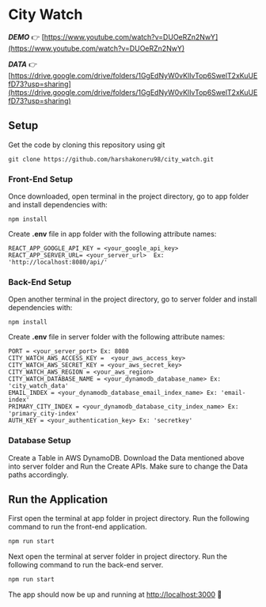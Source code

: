 # City Watch
***DEMO*** 👉  [https://www.youtube.com/watch?v=DUOeRZn2NwY](https://www.youtube.com/watch?v=DUOeRZn2NwY)

***DATA*** 👉  [https://drive.google.com/drive/folders/1GgEdNyW0vKlIvTop6SwelT2xKuUEfD73?usp=sharing](https://drive.google.com/drive/folders/1GgEdNyW0vKlIvTop6SwelT2xKuUEfD73?usp=sharing)

## Setup
Get the code by cloning this repository using git
```
git clone https://github.com/harshakoneru98/city_watch.git
```

### Front-End Setup
Once downloaded, open terminal in the project directory, go to app folder and install dependencies with:
```
npm install
```
Create **.env** file in app folder with the following attribute names:
```
REACT_APP_GOOGLE_API_KEY = <your_google_api_key>
REACT_APP_SERVER_URL= <your_server_url>  Ex: 'http://localhost:8080/api/'
```

### Back-End Setup
Open another terminal in the project directory, go to server folder and install dependencies with:
```
npm install
```
Create **.env** file in server folder with the following attribute names:
```
PORT = <your_server_port> Ex: 8080
CITY_WATCH_AWS_ACCESS_KEY =  <your_aws_access_key>
CITY_WATCH_AWS_SECRET_KEY = <your_aws_secret_key>
CITY_WATCH_AWS_REGION = <your_aws_region>
CITY_WATCH_DATABASE_NAME = <your_dynamodb_database_name> Ex: 'city_watch_data'
EMAIL_INDEX = <your_dynamodb_database_email_index_name> Ex: 'email-index'
PRIMARY_CITY_INDEX = <your_dynamodb_database_city_index_name> Ex: 'primary_city-index'
AUTH_KEY = <your_authentication_key> Ex: 'secretkey'
```

### Database Setup
Create a Table in AWS DynamoDB. Download the Data mentioned above into server folder and Run the Create APIs. Make sure to change the Data paths accordingly.

## Run the Application
First open the terminal at app folder in project directory. Run the following command to run the front-end application.
``` bash
npm run start
```
Next open the terminal at server folder in project directory. Run the following command to run the back-end server.
``` bash
npm run start
```
The app should now be up and running at [http://localhost:3000](http://localhost:3000/)  🚀
